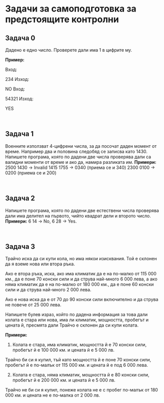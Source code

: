 <h1> Задачи за самоподготовка за предстоящите контролни </h1>

<h2> Задача 0 </h2>
<p> Дадено е едно число. Проверете дали има 1 в цифрите му.

<strong>Пример:</strong>

Вход:

234
Изход:

NO
Вход:

54321
Изход:

YES</p></br>

<h2>Задача 1 </h2>
<p> Военните използват 4-цифрени числа, за да посочат даден момент от време. Например два и половина
следобяд се записва като 1430. Напишете програма, която по дадени две числа проверява дали са валидни
моменти от време и ако да, намира разликата им.
  <strong>Примери:</strong>
2500 1430 -> Invalid
1415 1755 -> 0340 (приема се и 340)
2300 0100 -> 0200 (приема се и 200)
</p></br>


<h2> Задача 2</h2>
<p>Напишете програма, която по дадени две естествени числа проверява дали има делител на първото, чийто
квадрат дели и второто число.
  <strong>Примери:</strong> 6 14 -> No, 6 28 -> Yes.</p></br>

<h2> Задача 3</h2>
<p>Трайчо иска да си купи кола, но има някои изисквания. Той е склонен да я вземе нова или втора ръка.

Ако е втора ръка, иска, ако има климатик да е на по-малко от 115 000 км., да е поне 70 конски сили и да струва най-много 6 000 лева, а ако няма климатик да е на по-малко от 180 000 км., да е поне 60 конски сили и да струва най-много 2 000 лева.

Ако е нова иска да е от 70 до 90 конски сили включително и да струва не повече от 25 000 лева.

Напишете булев израз, който по дадена информация за това дали колата е стара или нова, има ли климатик, мощността, пробегът и цената й, пресмята дали Трайчо е склонен да си купи колата.

<strong>Примери:</strong>

1. Колата е стара, има климатик, мощността й е 70 конски сили, пробегът й е 100 000 км. и цената й е 5 000 лв.

Трайчо би си я купил, тъй като мощността й е поне 70 конски сили, пробегът й е по-малък от 115 000 км. и цената й е под 6 000 лева.

2. Колата е стара, няма климатик, мощността й е 80 конски сили, пробегът й е 200 000 км. и цената й е 5 000 лв.

Трайчо не би си я купил, понеже колата не е с пробег по-малък от 180 000 км. и цената не е по-малка от 2 000 лв.</p></br>
